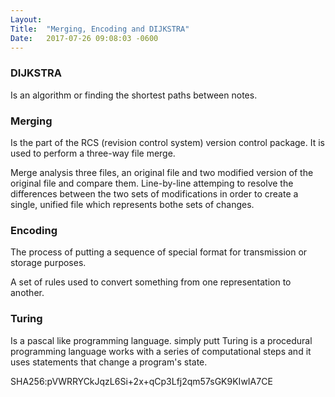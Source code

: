 ```yaml
---
Layout:	
Title:	"Merging, Encoding and DIJKSTRA"
Date:	2017-07-26 09:08:03 -0600
---
```



### DIJKSTRA

Is an algorithm or finding the shortest paths between notes.

### Merging

Is the part of the RCS (revision control system) version control package. It is used to perform a three-way file merge.

Merge analysis three files, an original file and two modified version of the original file and compare them. Line-by-line attemping to resolve the differences between the two sets of modifications in order to create a single, unified file which represents bothe sets of changes.

### Encoding

The process of putting a sequence of special format for transmission or storage purposes.

A set of rules  used to convert something from one representation to another.

### Turing

Is a pascal like programming language. simply putt Turing is a procedural programming language works with a series of computational steps and it uses statements that change a program's state.


SHA256:pVWRRYCkJqzL6Si+2x+qCp3Lfj2qm57sGK9KIwIA7CE

